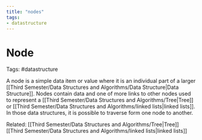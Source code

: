 ```yaml
---
title: "nodes"
tags:
- datastructure
---
```

# Node

Tags: #datastructure 

A node is a simple data item or value where it is an individual part of a larger [[Third Semester/Data Structures and Algorithms/Data Structure|Data Structure]]. Nodes contain data and one of more links to other nodes used to represent a [[Third Semester/Data Structures and Algorithms/Tree|Tree]] or [[Third Semester/Data Structures and Algorithms/linked lists|linked lists]]. In those data structures, it is possible to traverse form one node to another.

Related: [[Third Semester/Data Structures and Algorithms/Tree|Tree]] [[Third Semester/Data Structures and Algorithms/linked lists|linked lists]]